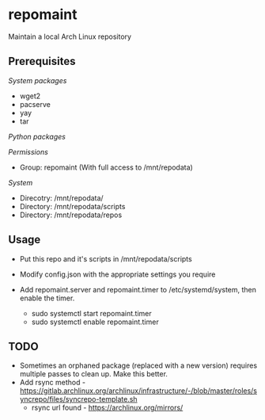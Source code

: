 # repomaint
Maintain a local Arch Linux repository

## Prerequisites
*System packages*

- wget2
- pacserve
- yay
- tar

*Python packages*

*Permissions*

- Group: repomaint (With full access to /mnt/repodata)

*System*

- Direcotry: /mnt/repodata/
- Directory: /mnt/repodata/scripts
- Directory: /mnt/repodata/repos

## Usage

- Put this repo and it's scripts in /mnt/repodata/scripts

- Modify config.json with the appropriate settings you require

- Add repomaint.server and repomaint.timer to /etc/systemd/system, then enable the timer.
    - sudo systemctl start repomaint.timer
    - sudo systemctl enable repomaint.timer

## TODO

- Sometimes an orphaned package (replaced with a new version) requires multiple passes to clean up. Make this better.
- Add rsync method - https://gitlab.archlinux.org/archlinux/infrastructure/-/blob/master/roles/syncrepo/files/syncrepo-template.sh
    -   rsync url found - https://archlinux.org/mirrors/
